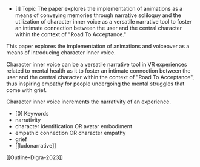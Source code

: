 - [I] Topic 
The paper explores the implementation of animations as a means of conveying memories through narrative soliloquy and the utilization of character inner voice as a versatile narrative tool to foster an intimate connection between the user and the central character within the context of "Road To Acceptance."

This paper explores the implementation of animations and voiceover as a means of introducing character inner voice.

Character inner voice can be a versatile narrative tool in VR experiences related to mental health as it to foster an intimate connection between the user and the central character within the context of "Road To Acceptance", thus inspiring empathy for people undergoing the mental struggles that come with grief. 

Character inner voice increments the narrativity of an experience. 

- [0] Keywords
- narrativity
- character identification OR avatar embodiment
- empathic connection OR character empathy 
- grief 
- [[ludonarrative]]

[[Outline-Digra-2023]]

